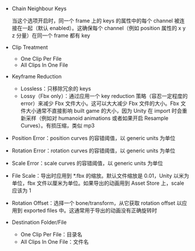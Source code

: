 - Chain Neighbour Keys

  当这个选项开启时，同一个 frame 上的 keys 的属性中的每个 channel 被连接在一起（默认 enabled）。这确保每个 channel（例如 position 属性的 x y z 分量）在同一个 frame 都有 key

- Clip Treatment

  - One Clip Per File
  - All Clips In One File

- Keyframe Reduction

  - Lossless：只移除冗余的 keys
  - Lossy（Fbx only）：通过应用一个 key reduction 策略（容忍一定程度的 error）来减少 Fbx 文件大小。这可以大大减少 Fbx 文件的大小。Fbx 文件大小通常不直接影响 built game 的大小，因为 Unity 在 import 时会重新采样（例如对 humanoid animations 或者如果开启 Resample Curves）。有损压缩，类似 mp3

- Position Error：position curves 的容错阈值，以 generic units 为单位
- Rotation Error：rotation curves 的容错阈值，以 generic units 为单位
- Scale Error：scale curves 的容错阈值，以 generic units 为单位

- File Scale：导出时应用到 *.fbx 的缩放。默认文件缩放是 0.01，Unity 以米为单位，fbx 文件以厘米为单位。如果导出的动画用到 Asset Store 上，scale 应该为 1

- Rotation Offset：选择一个 bone/transform，从它获取 rotation offset 以应用到 exported files 中。这通常用于导出的动画没有正确旋转时
- Destination Folder/File
  - One Clip Per File：目录名
  - All Clips In One File：文件名
